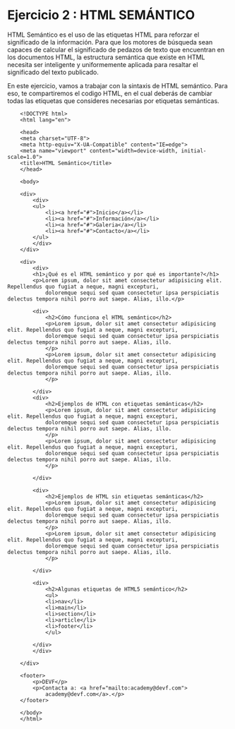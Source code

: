 # **Ejercicio 2 : HTML SEMÁNTICO**

HTML Semántico es el uso de las etiquetas HTML para reforzar el significado de la información.
Para que los motores de búsqueda sean capaces de calcular el significado de pedazos de texto que encuentran en los documentos HTML, la estructura semántica que existe en HTML necesita ser inteligente y uniformemente aplicada para resaltar el significado del texto publicado.

En este ejercicio, vamos a trabajar con la sintaxis de HTML semántico.
Para eso, te compartiremos el codigo HTML, en el cual deberás de cambiar todas las etiquetas que consideres necesarias por etiquetas semánticas.

        <!DOCTYPE html>
        <html lang="en">

        <head>
        <meta charset="UTF-8">
        <meta http-equiv="X-UA-Compatible" content="IE=edge">
        <meta name="viewport" content="width=device-width, initial-scale=1.0">
        <title>HTML Semántico</title>
        </head>

        <body>

        <div>
            <div>
            <ul>
                <li><a href="#">Inicio</a></li>
                <li><a href="#">Información</a></li>
                <li><a href="#">Galeria</a></li>
                <li><a href="#">Contacto</a></li>
            </ul>
            </div>
        </div>

        <div>
            <div>
            <h1>¿Qué es el HTML semántico y por qué es importante?</h1>
            <p>Lorem ipsum, dolor sit amet consectetur adipisicing elit. Repellendus quo fugiat a neque, magni excepturi,
                doloremque sequi sed quam consectetur ipsa perspiciatis delectus tempora nihil porro aut saepe. Alias, illo.</p>

            <div>
                <h2>Cómo funciona el HTML semántico</h2>
                <p>Lorem ipsum, dolor sit amet consectetur adipisicing elit. Repellendus quo fugiat a neque, magni excepturi,
                doloremque sequi sed quam consectetur ipsa perspiciatis delectus tempora nihil porro aut saepe. Alias, illo.
                </p>
                <p>Lorem ipsum, dolor sit amet consectetur adipisicing elit. Repellendus quo fugiat a neque, magni excepturi,
                doloremque sequi sed quam consectetur ipsa perspiciatis delectus tempora nihil porro aut saepe. Alias, illo.
                </p>

            </div>
            <div>
                <h2>Ejemplos de HTML con etiquetas semánticas</h2>
                <p>Lorem ipsum, dolor sit amet consectetur adipisicing elit. Repellendus quo fugiat a neque, magni excepturi,
                doloremque sequi sed quam consectetur ipsa perspiciatis delectus tempora nihil porro aut saepe. Alias, illo.
                </p>
                <p>Lorem ipsum, dolor sit amet consectetur adipisicing elit. Repellendus quo fugiat a neque, magni excepturi,
                doloremque sequi sed quam consectetur ipsa perspiciatis delectus tempora nihil porro aut saepe. Alias, illo.
                </p>

            </div>

            <div>
                <h2>Ejemplos de HTML sin etiquetas semánticas</h2>
                <p>Lorem ipsum, dolor sit amet consectetur adipisicing elit. Repellendus quo fugiat a neque, magni excepturi,
                doloremque sequi sed quam consectetur ipsa perspiciatis delectus tempora nihil porro aut saepe. Alias, illo.
                </p>
                <p>Lorem ipsum, dolor sit amet consectetur adipisicing elit. Repellendus quo fugiat a neque, magni excepturi,
                doloremque sequi sed quam consectetur ipsa perspiciatis delectus tempora nihil porro aut saepe. Alias, illo.
                </p>

            </div>

            <div>
                <h2>Algunas etiquetas de HTML5 semántico</h2>
                <ul>
                <li>nav</li>
                <li>main</li>
                <li>section</li>
                <li>article</li>
                <li>footer</li>
                </ul>

            </div>
            </div>

        </div>

        <footer>
            <p>DEVF</p>
            <p>Contacta a: <a href="mailto:academy@devf.com">
                academy@devf.com</a>.</p>
        </footer>

        </body>
        </html>

